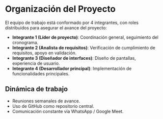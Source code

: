 # Organización del Proyecto

El equipo de trabajo está conformado por 4 integrantes, con roles distribuidos para asegurar el avance del proyecto:

- **Integrante 1 (Líder de proyecto)**: Coordinación general, seguimiento del cronograma.
- **Integrante 2 (Analista de requisitos)**: Verificación de cumplimiento de requisitos, apoyo en validación.
- **Integrante 3 (Diseñador de interfaces)**: Diseño de pantallas, experiencia de usuario.
- **Integrante 4 (Desarrollador principal)**: Implementación de funcionalidades principales.

## Dinámica de trabajo
- Reuniones semanales de avance.
- Uso de GitHub como repositorio central.
- Comunicación constante vía WhatsApp / Google Meet.

